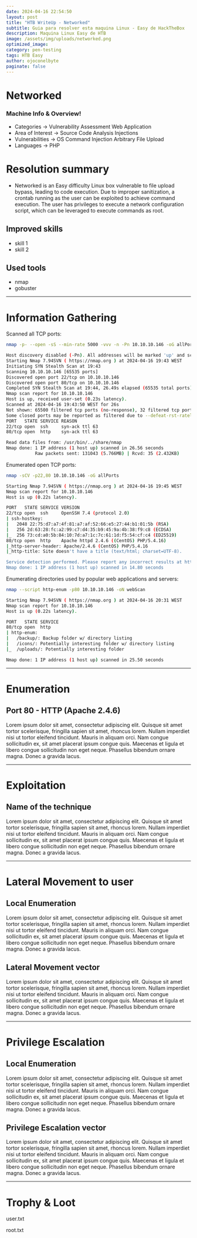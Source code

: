 ```yaml
---
date: 2024-04-16 22:54:50
layout: post
title: "HTB WriteUp - Networked"
subtitle: Guia para resolver esta maquina Linux - Easy de HackTheBox
description: Maquina Linux Easy de HTB
image: /assets/img/uploads/networked.png
optimized_image:
category: pen-testing
tags: HTB Easy
author: ojoconelbyte
paginate: false
---
```

# Networked 

### Machine Info & Overview!
- Categories -> Vulnerability Assessment Web Application
- Area of Interest -> Source Code Analysis Injections
- Vulnerabilities -> OS Command Injection Arbitrary File Upload
- Languages -> PHP 

# Resolution summary

- Networked is an Easy difficulty Linux box vulnerable to file upload bypass, leading to code execution. Due to improper sanitization, a crontab running as the user can be exploited to achieve command execution. The user has privileges to execute a network configuration script, which can be leveraged to execute commands as root. 
## Improved skills
- skill 1
- skill 2

## Used tools
- nmap
- gobuster

---

# Information Gathering

Scanned all TCP ports:
```bash
nmap -p- --open -sS --min-rate 5000 -vvv -n -Pn 10.10.10.146 -oG allPorts

Host discovery disabled (-Pn). All addresses will be marked 'up' and scan times may be slower.
Starting Nmap 7.94SVN ( https://nmap.org ) at 2024-04-16 19:43 WEST
Initiating SYN Stealth Scan at 19:43
Scanning 10.10.10.146 [65535 ports]
Discovered open port 22/tcp on 10.10.10.146
Discovered open port 80/tcp on 10.10.10.146
Completed SYN Stealth Scan at 19:44, 26.49s elapsed (65535 total ports)
Nmap scan report for 10.10.10.146
Host is up, received user-set (0.23s latency).
Scanned at 2024-04-16 19:43:50 WEST for 26s
Not shown: 65500 filtered tcp ports (no-response), 32 filtered tcp ports (host-prohibited), 1 closed tcp port (reset)
Some closed ports may be reported as filtered due to --defeat-rst-ratelimit
PORT   STATE SERVICE REASON
22/tcp open  ssh     syn-ack ttl 63
80/tcp open  http    syn-ack ttl 63

Read data files from: /usr/bin/../share/nmap
Nmap done: 1 IP address (1 host up) scanned in 26.56 seconds
           Raw packets sent: 131043 (5.766MB) | Rcvd: 35 (2.432KB)
```

Enumerated open TCP ports:
```bash
nmap -sCV -p22,80 10.10.10.146 -oG allPorts

Starting Nmap 7.94SVN ( https://nmap.org ) at 2024-04-16 19:45 WEST
Nmap scan report for 10.10.10.146
Host is up (0.22s latency).

PORT   STATE SERVICE VERSION
22/tcp open  ssh     OpenSSH 7.4 (protocol 2.0)
| ssh-hostkey: 
|   2048 22:75:d7:a7:4f:81:a7:af:52:66:e5:27:44:b1:01:5b (RSA)
|   256 2d:63:28:fc:a2:99:c7:d4:35:b9:45:9a:4b:38:f9:c8 (ECDSA)
|_  256 73:cd:a0:5b:84:10:7d:a7:1c:7c:61:1d:f5:54:cf:c4 (ED25519)
80/tcp open  http    Apache httpd 2.4.6 ((CentOS) PHP/5.4.16)
|_http-server-header: Apache/2.4.6 (CentOS) PHP/5.4.16
|_http-title: Site doesn't have a title (text/html; charset=UTF-8).

Service detection performed. Please report any incorrect results at https://nmap.org/submit/ .
Nmap done: 1 IP address (1 host up) scanned in 14.80 seconds
```

Enumerating directories used by popular web applications and servers:
```bash
nmap --script http-enum -p80 10.10.10.146 -oN webScan 

Starting Nmap 7.94SVN ( https://nmap.org ) at 2024-04-16 20:31 WEST
Nmap scan report for 10.10.10.146
Host is up (0.22s latency).

PORT   STATE SERVICE
80/tcp open  http
| http-enum: 
|   /backup/: Backup folder w/ directory listing
|   /icons/: Potentially interesting folder w/ directory listing
|_  /uploads/: Potentially interesting folder

Nmap done: 1 IP address (1 host up) scanned in 25.50 seconds
```


---

# Enumeration
## Port 80 - HTTP (Apache 2.4.6)
Lorem ipsum dolor sit amet, consectetur adipiscing elit. Quisque sit amet tortor scelerisque, fringilla sapien sit amet, rhoncus lorem. Nullam imperdiet nisi ut tortor eleifend tincidunt. Mauris in aliquam orci. Nam congue sollicitudin ex, sit amet placerat ipsum congue quis. Maecenas et ligula et libero congue sollicitudin non eget neque. Phasellus bibendum ornare magna. Donec a gravida lacus.

---

# Exploitation
## Name of the technique
Lorem ipsum dolor sit amet, consectetur adipiscing elit. Quisque sit amet tortor scelerisque, fringilla sapien sit amet, rhoncus lorem. Nullam imperdiet nisi ut tortor eleifend tincidunt. Mauris in aliquam orci. Nam congue sollicitudin ex, sit amet placerat ipsum congue quis. Maecenas et ligula et libero congue sollicitudin non eget neque. Phasellus bibendum ornare magna. Donec a gravida lacus.

---

# Lateral Movement to user
## Local Enumeration
Lorem ipsum dolor sit amet, consectetur adipiscing elit. Quisque sit amet tortor scelerisque, fringilla sapien sit amet, rhoncus lorem. Nullam imperdiet nisi ut tortor eleifend tincidunt. Mauris in aliquam orci. Nam congue sollicitudin ex, sit amet placerat ipsum congue quis. Maecenas et ligula et libero congue sollicitudin non eget neque. Phasellus bibendum ornare magna. Donec a gravida lacus.

## Lateral Movement vector
Lorem ipsum dolor sit amet, consectetur adipiscing elit. Quisque sit amet tortor scelerisque, fringilla sapien sit amet, rhoncus lorem. Nullam imperdiet nisi ut tortor eleifend tincidunt. Mauris in aliquam orci. Nam congue sollicitudin ex, sit amet placerat ipsum congue quis. Maecenas et ligula et libero congue sollicitudin non eget neque. Phasellus bibendum ornare magna. Donec a gravida lacus.

---

# Privilege Escalation
## Local Enumeration
Lorem ipsum dolor sit amet, consectetur adipiscing elit. Quisque sit amet tortor scelerisque, fringilla sapien sit amet, rhoncus lorem. Nullam imperdiet nisi ut tortor eleifend tincidunt. Mauris in aliquam orci. Nam congue sollicitudin ex, sit amet placerat ipsum congue quis. Maecenas et ligula et libero congue sollicitudin non eget neque. Phasellus bibendum ornare magna. Donec a gravida lacus.

## Privilege Escalation vector
Lorem ipsum dolor sit amet, consectetur adipiscing elit. Quisque sit amet tortor scelerisque, fringilla sapien sit amet, rhoncus lorem. Nullam imperdiet nisi ut tortor eleifend tincidunt. Mauris in aliquam orci. Nam congue sollicitudin ex, sit amet placerat ipsum congue quis. Maecenas et ligula et libero congue sollicitudin non eget neque. Phasellus bibendum ornare magna. Donec a gravida lacus.

---

# Trophy & Loot
user.txt

root.txt
